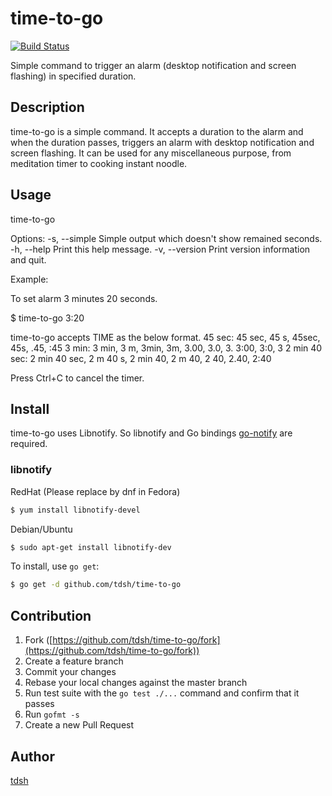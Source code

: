 # time-to-go

[![Build Status](https://travis-ci.org/tdsh/time-to-go.svg?branch=master)](https://travis-ci.org/tdsh/time-to-go)

Simple command to trigger an alarm (desktop notification and screen flashing) in specified duration.

## Description

time-to-go is a simple command. It accepts a duration to the alarm and when the duration passes, triggers an alarm with desktop notification and screen flashing. It can be used for any miscellaneous purpose, from meditation timer to cooking instant noodle.

## Usage

time-to-go <TIME>

Options:
  -s, --simple
        Simple output which doesn't show remained seconds.
  -h, --help
        Print this help message.
  -v, --version
        Print version information and quit.

Example:

To set alarm 3 minutes 20 seconds.

  $ time-to-go 3:20

time-to-go accepts TIME as the below format.
  45 sec: 45 sec, 45 s, 45sec, 45s, .45, :45
    3 min: 3 min, 3 m, 3min, 3m, 3.00, 3.0, 3. 3:00, 3:0, 3
      2 min 40 sec: 2 min 40 sec, 2 m 40 s, 2 min 40, 2 m 40, 2 40, 2.40, 2:40

Press Ctrl+C to cancel the timer.

## Install

time-to-go uses Libnotify. So libnotify and Go bindings [go-notify](https://github.com/mqu/go-notify) are required.

### libnotify

RedHat (Please replace by dnf in Fedora)

```bash
$ yum install libnotify-devel
```

Debian/Ubuntu

```bash
$ sudo apt-get install libnotify-dev
```

To install, use `go get`:

```bash
$ go get -d github.com/tdsh/time-to-go
```

## Contribution

1. Fork ([https://github.com/tdsh/time-to-go/fork](https://github.com/tdsh/time-to-go/fork))
1. Create a feature branch
1. Commit your changes
1. Rebase your local changes against the master branch
1. Run test suite with the `go test ./...` command and confirm that it passes
1. Run `gofmt -s`
1. Create a new Pull Request

## Author

[tdsh](https://github.com/tdsh)
